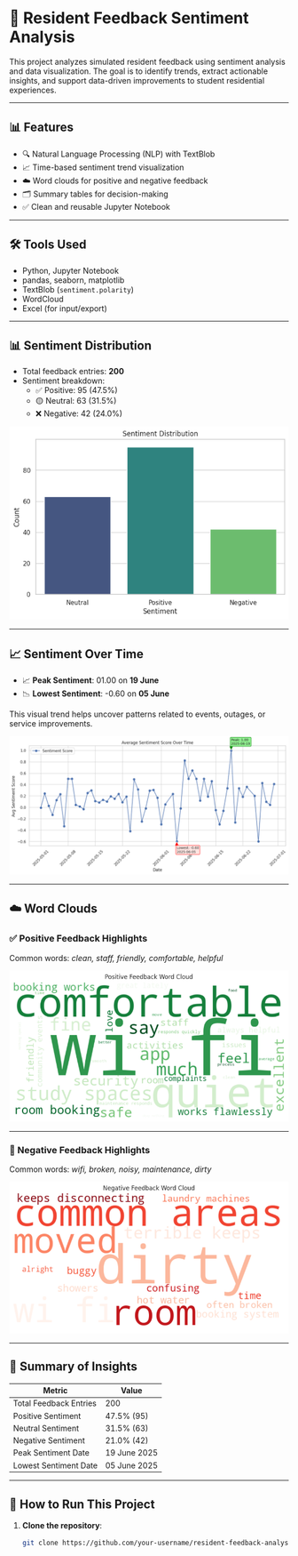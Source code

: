 # 🧠 Resident Feedback Sentiment Analysis

This project analyzes simulated resident feedback using sentiment analysis and data visualization. The goal is to identify trends, extract actionable insights, and support data-driven improvements to student residential experiences.

---

## 📊 Features

- 🔍 Natural Language Processing (NLP) with TextBlob
- 📈 Time-based sentiment trend visualization
- ☁️ Word clouds for positive and negative feedback
- 🗂 Summary tables for decision-making
- ✅ Clean and reusable Jupyter Notebook

---

## 🛠 Tools Used

- Python, Jupyter Notebook
- pandas, seaborn, matplotlib
- TextBlob (`sentiment.polarity`)
- WordCloud
- Excel (for input/export)

---

## 📊 Sentiment Distribution

- Total feedback entries: **200**
- Sentiment breakdown:
  - ✅ Positive: 95 (47.5%)
  - 🟡 Neutral: 63 (31.5%)
  - ❌ Negative: 42 (24.0%)

![Sentiment Distribution](images/sentiment_distribution.png)

---

## 📈 Sentiment Over Time

- 📈 **Peak Sentiment**: 01.00 on **19 June**
- 📉 **Lowest Sentiment**: -0.60 on **05 June**

This visual trend helps uncover patterns related to events, outages, or service improvements.

![Sentiment Trend](images/sentiment_trend_annotated.png)

---

## ☁️ Word Clouds

### ✅ Positive Feedback Highlights

Common words: *clean, staff, friendly, comfortable, helpful*

![Positive Word Cloud](images/wordcloud_positive.png)

---

### 🚫 Negative Feedback Highlights

Common words: *wifi, broken, noisy, maintenance, dirty*

![Negative Word Cloud](images/wordcloud_negative.png)

---

## 📌 Summary of Insights

| Metric                    | Value         |
|--------------------------|----------------|
| Total Feedback Entries   | 200            |
| Positive Sentiment       | 47.5% (95)     |
| Neutral Sentiment        | 31.5% (63)     |
| Negative Sentiment       | 21.0% (42)     |
| Peak Sentiment Date      | 19 June 2025   |
| Lowest Sentiment Date    | 05 June 2025    |

---

## 🚀 How to Run This Project

1. **Clone the repository**:
   ```bash
   git clone https://github.com/your-username/resident-feedback-analysis.git


